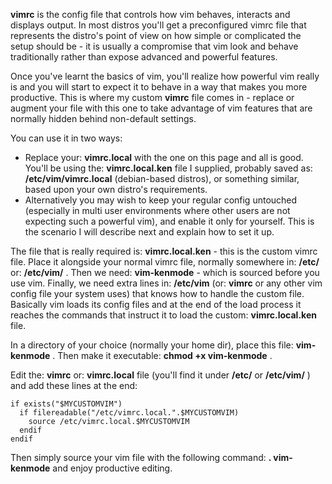 **vimrc** is the config file that controls how vim behaves, interacts and displays output.
In most distros you'll get a preconfigured vimrc file that represents the distro's point of view on how simple or complicated the setup should be - it is usually a compromise that vim look and behave traditionally rather than expose advanced and powerful features.

Once you've learnt the basics of vim, you'll realize how powerful vim really is and you will start to expect it to behave in a way that makes you more productive.
This is where my custom **vimrc** file comes in - replace or augment your file with this one to take advantage of vim features that are normally hidden behind non-default settings.

You can use it in two ways:
* Replace your:  **vimrc.local**  with the one on this page and all is good. You'll be using the:  **vimrc.local.ken**  file I supplied, probably saved as:  **/etc/vim/vimrc.local**  (debian-based distros), or something similar, based upon your own distro's requirements.
* Alternatively you may wish to keep your regular config untouched (especially in multi user environments where other users are not expecting such a powerful vim), and enable it only for yourself. This is the scenario I will describe next and explain how to set it up.


The file that is really required is:   **vimrc.local.ken**   - this is the custom vimrc file. Place it alongside your normal vimrc file, normally somewhere in:  **/etc/**  or:  **/etc/vim/** .
Then we need: **vim-kenmode**   -  which is sourced before you use vim.
Finally, we need extra lines in:  **/etc/vim**  (or:  **vimrc**  or any other vim config file your system uses) that knows how to handle the custom file.
Basically vim loads its config files and at the end of the load process it reaches the commands that instruct it to load the custom:   **vimrc.local.ken**   file.


In a directory of your choice (normally your home dir), place this file:  **vim-kenmode**   .
Then make it executable:  **chmod +x vim-kenmode**  .


Edit the:  **vimrc**  or: **vimrc.local**  file  (you'll find it under **/etc/**  or  **/etc/vim/** ) and add these lines at the end:


```
if exists("$MYCUSTOMVIM")
  if filereadable("/etc/vimrc.local.".$MYCUSTOMVIM)
    source /etc/vimrc.local.$MYCUSTOMVIM
  endif
endif
```


Then simply source your vim file with the following command:  **. vim-kenmode**  and enjoy productive editing.




